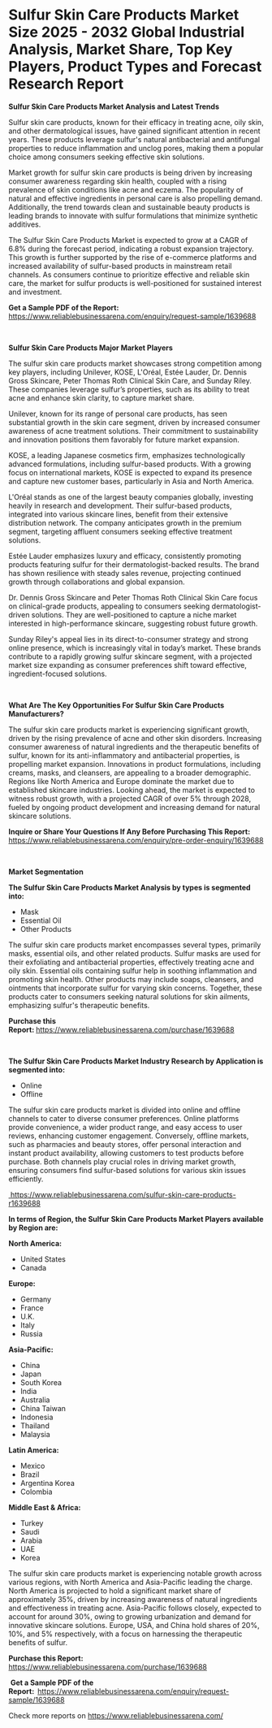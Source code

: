 <p><h1>Sulfur Skin Care Products Market Size 2025 - 2032 Global Industrial Analysis, Market Share, Top Key Players, Product Types and Forecast Research Report</h1></p><p><strong>Sulfur Skin Care Products Market Analysis and Latest Trends</strong></p>
<p><p>Sulfur skin care products, known for their efficacy in treating acne, oily skin, and other dermatological issues, have gained significant attention in recent years. These products leverage sulfur's natural antibacterial and antifungal properties to reduce inflammation and unclog pores, making them a popular choice among consumers seeking effective skin solutions. </p><p>Market growth for sulfur skin care products is being driven by increasing consumer awareness regarding skin health, coupled with a rising prevalence of skin conditions like acne and eczema. The popularity of natural and effective ingredients in personal care is also propelling demand. Additionally, the trend towards clean and sustainable beauty products is leading brands to innovate with sulfur formulations that minimize synthetic additives.</p><p>The Sulfur Skin Care Products Market is expected to grow at a CAGR of 6.8% during the forecast period, indicating a robust expansion trajectory. This growth is further supported by the rise of e-commerce platforms and increased availability of sulfur-based products in mainstream retail channels. As consumers continue to prioritize effective and reliable skin care, the market for sulfur products is well-positioned for sustained interest and investment.</p></p>
<p><strong>Get a Sample PDF of the Report:&nbsp;</strong> <a href="https://www.reliablebusinessarena.com/enquiry/request-sample/1639688?utm_campaign=2112&utm_medium=2&utm_source=Github&utm_content=ia&utm_term=08022025&utm_id=sulfur-skin-care-products">https://www.reliablebusinessarena.com/enquiry/request-sample/1639688</a></p>
<p>&nbsp;</p>
<p><strong>Sulfur Skin Care Products Major Market Players</strong></p>
<p><p>The sulfur skin care products market showcases strong competition among key players, including Unilever, KOSE, L'Oréal, Estée Lauder, Dr. Dennis Gross Skincare, Peter Thomas Roth Clinical Skin Care, and Sunday Riley. These companies leverage sulfur’s properties, such as its ability to treat acne and enhance skin clarity, to capture market share.</p><p>Unilever, known for its range of personal care products, has seen substantial growth in the skin care segment, driven by increased consumer awareness of acne treatment solutions. Their commitment to sustainability and innovation positions them favorably for future market expansion.</p><p>KOSE, a leading Japanese cosmetics firm, emphasizes technologically advanced formulations, including sulfur-based products. With a growing focus on international markets, KOSE is expected to expand its presence and capture new customer bases, particularly in Asia and North America.</p><p>L'Oréal stands as one of the largest beauty companies globally, investing heavily in research and development. Their sulfur-based products, integrated into various skincare lines, benefit from their extensive distribution network. The company anticipates growth in the premium segment, targeting affluent consumers seeking effective treatment solutions.</p><p>Estée Lauder emphasizes luxury and efficacy, consistently promoting products featuring sulfur for their dermatologist-backed results. The brand has shown resilience with steady sales revenue, projecting continued growth through collaborations and global expansion.</p><p>Dr. Dennis Gross Skincare and Peter Thomas Roth Clinical Skin Care focus on clinical-grade products, appealing to consumers seeking dermatologist-driven solutions. They are well-positioned to capture a niche market interested in high-performance skincare, suggesting robust future growth.</p><p>Sunday Riley's appeal lies in its direct-to-consumer strategy and strong online presence, which is increasingly vital in today’s market. These brands contribute to a rapidly growing sulfur skincare segment, with a projected market size expanding as consumer preferences shift toward effective, ingredient-focused solutions.</p></p>
<p>&nbsp;</p>
<p><strong>What Are The Key Opportunities For Sulfur Skin Care Products Manufacturers?</strong></p>
<p><p>The sulfur skin care products market is experiencing significant growth, driven by the rising prevalence of acne and other skin disorders. Increasing consumer awareness of natural ingredients and the therapeutic benefits of sulfur, known for its anti-inflammatory and antibacterial properties, is propelling market expansion. Innovations in product formulations, including creams, masks, and cleansers, are appealing to a broader demographic. Regions like North America and Europe dominate the market due to established skincare industries. Looking ahead, the market is expected to witness robust growth, with a projected CAGR of over 5% through 2028, fueled by ongoing product development and increasing demand for natural skincare solutions.</p></p>
<p><strong>Inquire or Share Your Questions If Any Before Purchasing This Report:</strong> <a href="https://www.reliablebusinessarena.com/enquiry/pre-order-enquiry/1639688?utm_campaign=2112&utm_medium=2&utm_source=Github&utm_content=ia&utm_term=08022025&utm_id=sulfur-skin-care-products">https://www.reliablebusinessarena.com/enquiry/pre-order-enquiry/1639688</a></p>
<p>&nbsp;</p>
<p><strong>Market Segmentation</strong></p>
<p><strong>The Sulfur Skin Care Products Market Analysis by types is segmented into:</strong></p>
<p><ul><li>Mask</li><li>Essential Oil</li><li>Other Products</li></ul></p>
<p><p>The sulfur skin care products market encompasses several types, primarily masks, essential oils, and other related products. Sulfur masks are used for their exfoliating and antibacterial properties, effectively treating acne and oily skin. Essential oils containing sulfur help in soothing inflammation and promoting skin health. Other products may include soaps, cleansers, and ointments that incorporate sulfur for varying skin concerns. Together, these products cater to consumers seeking natural solutions for skin ailments, emphasizing sulfur's therapeutic benefits.</p></p>
<p><strong>Purchase this Report:&nbsp;</strong><a href="https://www.reliablebusinessarena.com/purchase/1639688?utm_campaign=2112&utm_medium=2&utm_source=Github&utm_content=ia&utm_term=08022025&utm_id=sulfur-skin-care-products">https://www.reliablebusinessarena.com/purchase/1639688</a></p>
<p>&nbsp;</p>
<p><strong>The Sulfur Skin Care Products Market Industry Research by Application is segmented into:</strong></p>
<p><ul><li>Online</li><li>Offline</li></ul></p>
<p><p>The sulfur skin care products market is divided into online and offline channels to cater to diverse consumer preferences. Online platforms provide convenience, a wider product range, and easy access to user reviews, enhancing customer engagement. Conversely, offline markets, such as pharmacies and beauty stores, offer personal interaction and instant product availability, allowing customers to test products before purchase. Both channels play crucial roles in driving market growth, ensuring consumers find sulfur-based solutions for various skin issues efficiently.</p></p>
<p><a href="https://www.reliablebusinessarena.com/sulfur-skin-care-products-r1639688?utm_campaign=2112&utm_medium=2&utm_source=Github&utm_content=ia&utm_term=08022025&utm_id=sulfur-skin-care-products">&nbsp;https://www.reliablebusinessarena.com/sulfur-skin-care-products-r1639688</a></p>
<p><strong>In terms of Region, the Sulfur Skin Care Products Market Players available by Region are:</strong></p>
<p>
    <p> <strong> North America: </strong>
        <ul>
            <li>United States</li>
            <li>Canada</li>
        </ul>
        </p> 
    <p> <strong> Europe: </strong>
        <ul>
            <li>Germany</li>
            <li>France</li>
            <li>U.K.</li>
            <li>Italy</li>
            <li>Russia</li>
        </ul>
        </p> 
    <p> <strong> Asia-Pacific: </strong>
        <ul>
            <li>China</li>
            <li>Japan</li>
            <li>South Korea</li>
            <li>India</li>
            <li>Australia</li>
            <li>China Taiwan</li>
            <li>Indonesia</li>
            <li>Thailand</li>
            <li>Malaysia</li>
        </ul>
        </p> 
    <p> <strong> Latin America: </strong>
        <ul>
            <li>Mexico</li>
            <li>Brazil</li>
            <li>Argentina Korea</li>
            <li>Colombia</li>
        </ul>
        </p> 
    <p> <strong> Middle East & Africa: </strong>
        <ul>
            <li>Turkey</li>
            <li>Saudi</li>
            <li>Arabia</li>
            <li>UAE</li>
            <li>Korea</li>
        </ul>
    </p>
    </p>
<p><p>The sulfur skin care products market is experiencing notable growth across various regions, with North America and Asia-Pacific leading the charge. North America is projected to hold a significant market share of approximately 35%, driven by increasing awareness of natural ingredients and effectiveness in treating acne. Asia-Pacific follows closely, expected to account for around 30%, owing to growing urbanization and demand for innovative skincare solutions. Europe, USA, and China hold shares of 20%, 10%, and 5% respectively, with a focus on harnessing the therapeutic benefits of sulfur.</p></p>
<p><strong>Purchase this Report: </strong><a href="https://www.reliablebusinessarena.com/purchase/1639688?utm_campaign=2112&utm_medium=2&utm_source=Github&utm_content=ia&utm_term=08022025&utm_id=sulfur-skin-care-products">https://www.reliablebusinessarena.com/purchase/1639688</a></p>
<p>&nbsp;<strong>Get a Sample PDF of the Report:&nbsp;&nbsp;</strong><a href="https://www.reliablebusinessarena.com/enquiry/request-sample/1639688?utm_campaign=2112&utm_medium=2&utm_source=Github&utm_content=ia&utm_term=08022025&utm_id=sulfur-skin-care-products">https://www.reliablebusinessarena.com/enquiry/request-sample/1639688</a></p>
<p><strong></strong></p>
<p>Check more reports on <a href="https://www.reliablebusinessarena.com/?utm_campaign=2112&utm_medium=2&utm_source=Github&utm_content=ia&utm_term=08022025&utm_id=sulfur-skin-care-products">https://www.reliablebusinessarena.com/</a></p>